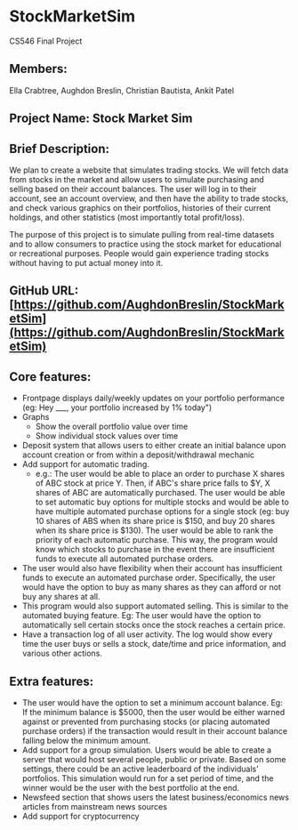 # StockMarketSim
CS546 Final Project
## Members:

Ella Crabtree, Aughdon Breslin, Christian Bautista, Ankit Patel


## Project Name: Stock Market Sim


## Brief Description:

We plan to create a website that simulates trading stocks. We will fetch data from stocks in the market and allow users to simulate purchasing and selling based on their account balances.  The user will log in to their account, see an account overview, and then have the ability to trade stocks, and check various graphics on their portfolios, histories of their current holdings, and other statistics (most importantly total profit/loss).

The purpose of this project is to simulate pulling from real-time datasets and to allow consumers to practice using the stock market for educational or recreational purposes. People would gain experience trading stocks without having to put actual money into it.


## GitHub URL: [https://github.com/AughdonBreslin/StockMarketSim](https://github.com/AughdonBreslin/StockMarketSim)


## Core features: 



* Frontpage displays daily/weekly updates on your portfolio performance (eg: Hey ___, your portfolio increased by 1% today")
* Graphs
    * Show the overall portfolio value over time
    * Show individual stock values over time
* Deposit system that allows users to either create an initial balance upon account creation or from within a deposit/withdrawal mechanic 
* Add support for automatic trading. 
    * e.g.: The user would be able to place an order to purchase X shares of ABC stock at price Y. Then, if ABC's share price falls to $Y, X shares of ABC are automatically purchased. The user would be able to set automatic buy options for multiple stocks and would be able to have multiple automated purchase options for a single stock (eg: buy 10 shares of ABS when its share price is $150, and buy 20 shares when its share price is $130). The user would be able to rank the priority of each automatic purchase. This way, the program would know which stocks to purchase in the event there are insufficient funds to execute all automated purchase orders.
* The user would also have flexibility when their account has insufficient funds to execute an automated purchase order. Specifically, the user would have the option to buy as many shares as they can afford or not buy any shares at all.
* This program would also support automated selling. This is similar to the automated buying feature. Eg: The user would have the option to automatically sell certain stocks once the stock reaches a certain price.
* Have a transaction log of all user activity. The log would show every time the user buys or sells a stock, date/time and price information, and various other actions.


## Extra features: 



* The user would have the option to set a minimum account balance. Eg: If the minimum balance is $5000, then the user would be either warned against or prevented from purchasing stocks (or placing automated purchase orders) if the transaction would result in their account balance falling below the minimum amount. 
* Add support for a group simulation. Users would be able to create a server that would host several people, public or private. Based on some settings, there could be an active leaderboard of the individuals’ portfolios. This simulation would run for a set period of time, and the winner would be the user with the best portfolio at the end.
* Newsfeed section that shows users the latest business/economics news articles from mainstream news sources
* Add support for cryptocurrency